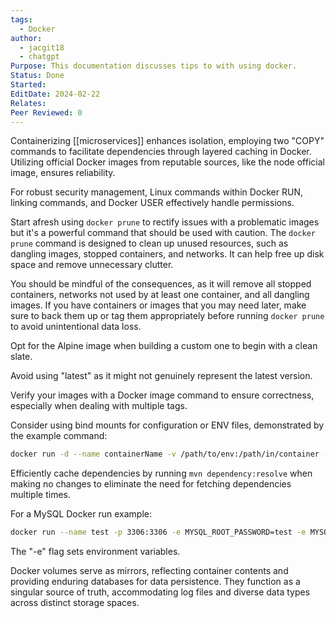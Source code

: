 ```yaml
---
tags:
  - Docker
author:
  - jacgit18
  - chatgpt
Purpose: This documentation discusses tips to with using docker.
Status: Done
Started: 
EditDate: 2024-02-22
Relates: 
Peer Reviewed: 0
---
```

Containerizing [[microservices]] enhances isolation, employing two "COPY" commands to facilitate dependencies through layered caching in Docker. Utilizing official Docker images from reputable sources, like the node official image, ensures reliability.

For robust security management, Linux commands within Docker RUN, linking commands, and Docker USER effectively handle permissions.

Start afresh using `docker prune` to rectify issues with a problematic images but it's a powerful command that should be used with caution. The `docker prune` command is designed to clean up unused resources, such as dangling images, stopped containers, and networks. It can help free up disk space and remove unnecessary clutter.

You should be mindful of the consequences, as it will remove all stopped containers, networks not used by at least one container, and all dangling images. If you have containers or images that you may need later, make sure to back them up or tag them appropriately before running `docker prune` to avoid unintentional data loss.

Opt for the Alpine image when building a custom one to begin with a clean slate.

Avoid using "latest" as it might not genuinely represent the latest version.

Verify your images with a Docker image command to ensure correctness, especially when dealing with multiple tags.

Consider using bind mounts for configuration or ENV files, demonstrated by the example command:
```bash
docker run -d --name containerName -v /path/to/env:/path/in/container -e ENV_FILE=/path/in/container/envfile.env imageNameToBaseContainerOn
```

Efficiently cache dependencies by running `mvn dependency:resolve` when making no changes to eliminate the need for fetching dependencies multiple times.

For a MySQL Docker run example:
```bash
docker run --name test -p 3306:3306 -e MYSQL_ROOT_PASSWORD=test -e MYSQL_DATABASE=mydatabase -e MYSQL_USER=myuser -e MYSQL_PASSWORD=mypassword -d --env-file /path/to/env/file mysql
```
The "-e" flag sets environment variables.

Docker volumes serve as mirrors, reflecting container contents and providing enduring databases for data persistence. They function as a singular source of truth, accommodating log files and diverse data types across distinct storage spaces.